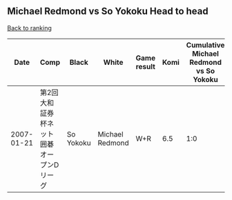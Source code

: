 ## Michael Redmond vs So Yokoku Head to head

[Back to ranking](../../index.md)




| **Date** | **Comp** | **Black** | **White** | **Game result** | **Komi** | **Cumulative Michael Redmond vs So Yokoku** | **Michael Redmond streak** | **So Yokoku streak** | 
| --- | --- | --- | --- | --- | --- | --- | --- | --- |
| 2007-01-21 | 第2回大和証券杯ネット囲碁オープンDリーグ | So Yokoku | Michael Redmond | W+R | 6.5 | 1:0 | 1 | 0 |




